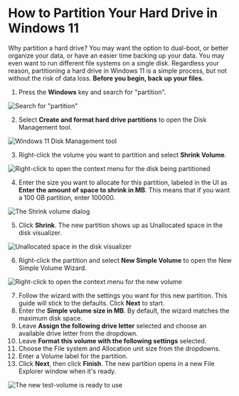 # How to Partition Your Hard Drive in Windows 11

Why partition a hard drive? You may want the option to dual-boot, or better organize your data, or have an easier time backing up your data. You may even want to run different file systems on a single disk. Regardless your reason, partitioning a hard drive in Windows 11 is a simple process, but not without the risk of data loss. **Before you begin, back up your files.**

1. Press the **Windows** key and search for "partition".

![Search for "partition"](https://www.natebee.com/portfolio/writing/images/partition_search.png)

2. Select **Create and format hard drive partitions** to open the Disk Management tool.

![Windows 11 Disk Management tool](https://www.natebee.com/portfolio/writing/images/partition_disk-management.png)

3. Right-click the volume you want to partition and select **Shrink Volume**.

![Right-click to open the context menu for the disk being partitioned](https://www.natebee.com/portfolio/writing/images/partition_right-click.png)

4. Enter the size you want to allocate for this partition, labeled in the UI as **Enter the amount of space to shrink in MB**. This means that if you want a 100 GB partition, enter 100000.

![The Shrink volume dialog](https://www.natebee.com/portfolio/writing/images/partition_shrink-dialog.png)

5. Click **Shrink**. The new partition shows up as Unallocated space in the disk visualizer.

![Unallocated space in the disk visualizer](https://www.natebee.com/portfolio/writing/images/partition_unallocated-space.png)

6. Right-click the partition and select **New Simple Volume** to open the New Simple Volume Wizard.

![Right-click to open the context menu for the new volume](https://www.natebee.com/portfolio/writing/images/partition_new-simple-volume.png)

7. Follow the wizard with the settings you want for this new partition. This guide will stick to the defaults. Click **Next** to start.
8. Enter the **Simple volume size in MB**. By default, the wizard matches the maximum disk space.
9. Leave **Assign the following drive letter** selected and choose an available drive letter from the dropdown.
10. Leave **Format this volume with the following settings** selected.
11. Choose the File system and Allocation unit size from the dropdowns.
12. Enter a Volume label for the partition.
13. Click **Next**, then click **Finish**. The new partition opens in a new File Explorer window when it's ready.

![The new test-volume is ready to use](https://www.natebee.com/portfolio/writing/images/partition_final-state.png)
